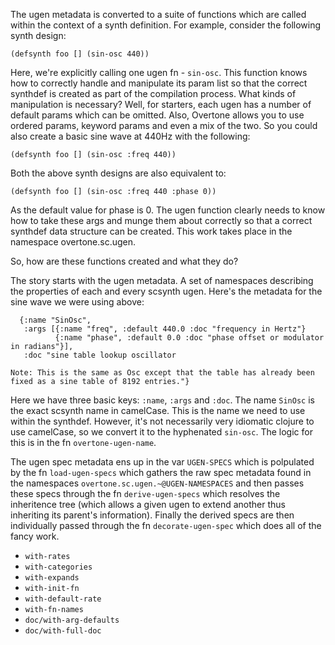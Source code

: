 The ugen metadata is converted to a suite of functions which are called within the context of a synth definition. For example, consider the following synth design:

    (defsynth foo [] (sin-osc 440))

Here, we're explicitly calling one ugen fn - `sin-osc`. This function knows how to correctly handle and manipulate its param list so that the correct synthdef is created as part of the compilation process. What kinds of manipulation is necessary? Well, for starters, each ugen has a number of default params which can be omitted. Also, Overtone allows you to use ordered params, keyword params and even a mix of the two. So you could also create a basic sine wave at 440Hz with the following:

    (defsynth foo [] (sin-osc :freq 440))

Both the above synth designs are also equivalent to:

    (defsynth foo [] (sin-osc :freq 440 :phase 0))

As the default value for phase is 0. The ugen function clearly needs to know how to take these args and munge them about correctly so that a correct synthdef data structure can be created. This work takes place in the namespace overtone.sc.ugen.

So, how are these functions created and what they do?

The story starts with the ugen metadata. A set of namespaces describing the properties of each and every scsynth ugen. Here's the metadata for the sine wave we were using above:

      {:name "SinOsc",
       :args [{:name "freq", :default 440.0 :doc "frequency in Hertz"}
              {:name "phase", :default 0.0 :doc "phase offset or modulator in radians"}],
       :doc "sine table lookup oscillator

    Note: This is the same as Osc except that the table has already been fixed as a sine table of 8192 entries."}

Here we have three basic keys: `:name`, `:args` and `:doc`. The name `SinOsc` is the exact scsynth name in camelCase. This is the name we need to use within the synthdef. However, it's not necessarily very idiomatic clojure to use camelCase, so we convert it to the hyphenated `sin-osc`. The logic for this is in the fn `overtone-ugen-name`.

The ugen spec metadata ens up in the var `UGEN-SPECS` which is polpulated by the fn `load-ugen-specs` which gathers the raw spec metadata found in the namespaces `overtone.sc.ugen.~@UGEN-NAMESPACES` and then passes these specs through the fn `derive-ugen-specs` which resolves the inheritence tree (which allows a given ugen to extend another thus inheriting its parent's information). Finally the derived specs are then individually passed through the fn `decorate-ugen-spec` which does all of the fancy work.

* `with-rates`
* `with-categories`
* `with-expands`
* `with-init-fn`
* `with-default-rate`
* `with-fn-names`
* `doc/with-arg-defaults`
* `doc/with-full-doc`
